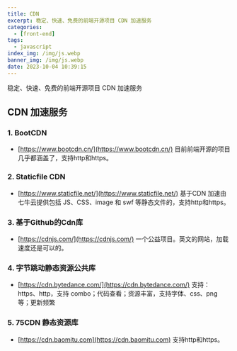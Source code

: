 ```yaml
---
title: CDN
excerpt: 稳定、快速、免费的前端开源项目 CDN 加速服务
categories:
  - [front-end]
tags:
  - javascript
index_img: /img/js.webp
banner_img: /img/js.webp
date: 2023-10-04 10:39:15
---
```


稳定、快速、免费的前端开源项目 CDN 加速服务

## CDN 加速服务

### 1. BootCDN

- [https://www.bootcdn.cn/](https://www.bootcdn.cn/) 目前前端开源的项目几乎都涵盖了，支持http和https。


### 2. Staticfile CDN

- [https://www.staticfile.net/](https://www.staticfile.net/) 基于CDN 加速由七牛云提供包括 JS、CSS、image 和 swf 等静态文件的，支持http和https。


### 3. 基于Github的Cdn库

- [https://cdnjs.com/](https://cdnjs.com/) 一个公益项目。英文的网站，加载速度还是可以的。

### 4. 字节跳动静态资源公共库

- [https://cdn.bytedance.com/](https://cdn.bytedance.com/) 支持：https、http，支持 combo；代码查看；资源丰富，支持字体、css、png 等；更新频繁

### 5. 75CDN 静态资源库

- [https://cdn.baomitu.com](https://cdn.baomitu.com) 支持http和https。



